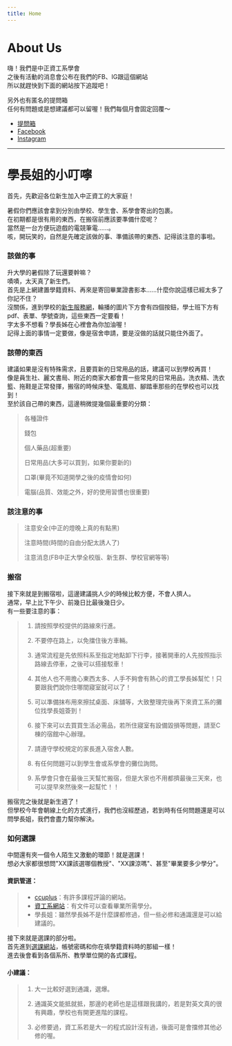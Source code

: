 ```yaml
---
title: Home
---
```


# About Us

嗨！我們是中正資工系學會  
之後有活動的消息會公布在我們的FB、IG跟這個網站  
所以就趕快到下面的網站按下追蹤吧！  

另外也有匿名的提問箱  
任何有問題或是想建議都可以留喔！我們每個月會固定回覆～  



* [提問箱]( https://reurl.cc/W3YkRy)  
* [Facebook](https://www.facebook.com/CCUCSIE)  
* [Instagram](https://www.instagram.com/ccucsie/)  


---

# 學長姐的小叮嚀  

首先，先歡迎各位新生加入中正資工的大家庭！  

暑假你們應該會拿到分別由學校、學生會、系學會寄出的包裹。  
在初期都是很有用的東西，在搬宿前應該要準備什麼呢？  
當然是一台方便玩遊戲的電競筆電......。  
咳，開玩笑的，自然是先確定該做的事、準備該帶的東西、記得該注意的事啦。  

### 該做的事  

升大學的暑假除了玩還要幹嘛？  
嘖嘖，太天真了新生們。  
首先是上網建置學籍資料、再來是寄回畢業證書影本......什麼你說這樣已經太多了你記不住？  
沒關係，進到學校的[新生服務網](https://freshman.ccu.edu.tw)，輪播的圖片下方會有四個按鈕，學士班下方有pdf、表單、學號查詢，這些東西一定要看！  
字太多不想看？學長姊在心裡會為你加油喔！  
記得上面的事情一定要做，像是宿舍申請，要是沒做的話就只能住外面了。

### 該帶的東西  

建議如果是沒有特殊需求，且要買新的日常用品的話，建議可以到學校再買！  
像是員生社、麗文書局、附近的商家大都會賣一些常見的日常用品，洗衣精、洗衣籃、拖鞋是正常發揮，搬宿的時候床墊、電風扇、腳踏車那些的在學校也可以找到！  
至於該自己帶的東西，這邊稍微提幾個最重要的分類：


> 各種證件  
> 
> 錢包  
> 
> 個人藥品(超重要)  
> 
> 日常用品(大多可以買到，如果你要新的)  
> 
> 口罩(畢竟不知道開學之後的疫情會如何)  
> 
> 電腦(品質、效能之外，好的使用習慣也很重要)  



### 該注意的事  

> 注意安全(中正的燈晚上真的有點黑)  
> 
> 注意時間(時間的自由分配太誘人了)  
> 
> 注意消息(FB中正大學全校版、新生群、學校官網等等)  



### 搬宿  

接下來就是到搬宿啦，這邊建議挑人少的時候比較方便，不會人擠人。  
通常，早上比下午少、前幾日比最後幾日少。  
有一些要注意的事：


> 1. 請按照學校提供的路線來行進。  
> 
> 2. 不要停在路上，以免擋住後方車輛。  
> 
> 3. 通常流程是先依照科系至指定地點卸下行李，接著開車的人先按照指示路線去停車，之後可以搭接駁車！  
> 
> 4. 其他人也不用擔心東西太多、人手不夠會有熱心的資工學長姊幫忙！只要跟我們說你住哪間寢室就可以了！  
> 
> 5. 可以準備抹布用來擦拭桌面、床舖等，大致整理完後再下來資工系的攤位找學長姐簽到！  
> 
> 6. 接下來可以去買買生活必需品，若所住寢室有設備毀損等問題，請至C棟的宿館中心辦理。  
> 
> 7. 請遵守學校規定的家長進入宿舍人數。  
> 
> 8. 有任何問題可以到學生會或系學會的攤位詢問。  
> 
> 9. 系學會只會在最後三天幫忙搬宿，但是大家也不用都擠最後三天來，也可以提早來然後來一起幫忙！！  


搬宿完之後就是新生週了！  
但學校今年會朝線上化的方式進行，我們也沒經歷過，若到時有任何問題還是可以問學長姐，我們會盡力幫你解決。  

### 如何選課  

中間還有夾一個令人陌生又激動的環節！就是選課！  
想必大家都很想問"XX課該選哪個教授"、"XX課涼嗎"、甚至"畢業要多少學分"。  

#### 資訊管道： 
> * [ccuplus](https://ccu.plus)：有許多課程評論的網站。
> * [資工系網站](https://www.cs.ccu.edu.tw)：有文件可以查看畢業所需學分。
> * 學長姐：雖然學長姊不是什麼課都修過，但一些必修和通識還是可以給建議的。



接下來就是選課的部分啦。  
首先進到[選課網站](http://kiki.ccu.edu.tw/~ccmisp06/cgi-bin/class/)，帳號密碼和你在填學籍資料時的那組一樣！  
進去後會看到各個系所、教學單位開的各式課程。  

#### 小建議：

> 1. 大一比較好選到通識，選爆。  
> 
> 2. 通識英文能抵就抵，那邊的老師也是這樣跟我講的，若是對英文真的很有興趣，學校也有開更進階的課程。  
> 
> 3. 必修要過，資工系若是大一的程式設計沒有過，後面可是會擋修其他必修的喔。  



